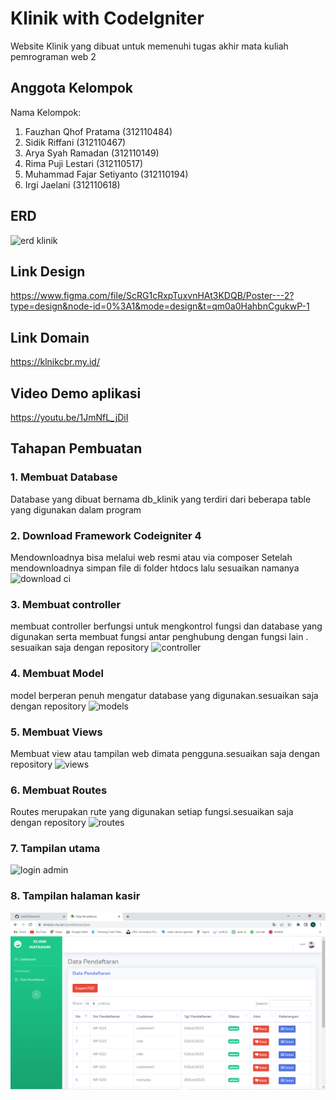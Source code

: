 # Klinik with CodeIgniter

Website Klinik yang dibuat untuk memenuhi tugas akhir mata kuliah pemrograman web 2

## Anggota Kelompok

Nama Kelompok:

1. Fauzhan Qhof Pratama (312110484)
2. Sidik Riffani (312110467)
3. Arya Syah Ramadan (312110149)
4. Rima Puji Lestari (312110517)
5. Muhammad Fajar Setiyanto (312110194)
6. Irgi Jaelani (312110618)

## ERD

![erd klinik](https://github.com/ristof5/Klinikci4/assets/116700466/285b8721-b9f4-4acc-9e78-ab51a1ddbc51)

## Link Design

https://www.figma.com/file/ScRG1cRxpTuxvnHAt3KDQB/Poster---2?type=design&node-id=0%3A1&mode=design&t=qm0a0HahbnCgukwP-1

## Link Domain

https://klnikcbr.my.id/

## Video Demo aplikasi

https://youtu.be/1JmNfL_jDiI

## Tahapan Pembuatan

### 1. Membuat Database

Database yang dibuat bernama db_klinik yang terdiri dari beberapa table yang digunakan dalam program

### 2. Download Framework Codeigniter 4

Mendownloadnya bisa melalui web resmi atau via composer
Setelah mendownloadnya simpan file di folder htdocs lalu sesuaikan namanya
![download ci](https://github.com/ristof5/Klinikci4/assets/116700466/47a3c11c-078a-4a4f-afe5-01fccefa908d)

### 3. Membuat controller

membuat controller berfungsi untuk mengkontrol fungsi dan database yang digunakan serta membuat fungsi antar penghubung dengan fungsi lain . sesuaikan saja dengan repository
![controller](https://github.com/ristof5/Klinikci4/assets/116700466/c7926a91-0c87-44ce-b502-4ed6161d7512)

### 4. Membuat Model

model berperan penuh mengatur database yang digunakan.sesuaikan saja dengan repository
![models](https://github.com/ristof5/Klinikci4/assets/116700466/11192ae1-66c2-4354-a92e-461fe1dc11b3)

### 5. Membuat Views

Membuat view atau tampilan web dimata pengguna.sesuaikan saja dengan repository
![views](https://github.com/ristof5/Klinikci4/assets/116700466/13ea6a31-bbcc-40fb-9254-c4ec032b942f)

### 6. Membuat Routes

Routes merupakan rute yang digunakan setiap fungsi.sesuaikan saja dengan repository
![routes](https://github.com/ristof5/Klinikci4/assets/116700466/51f0f5a9-6fd8-421a-90e4-090d3e6f14e3)

### 7. Tampilan utama

![login admin](https://github.com/ristof5/Klinikci4/assets/116700466/91cd1855-1d8d-49f2-b269-4d69d13ba959)

### 8. Tampilan halaman kasir

![halaman admin](img/gambar1.png)
